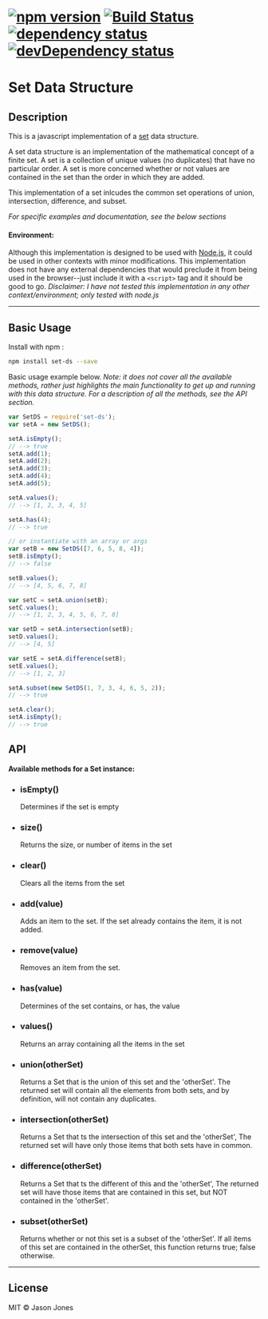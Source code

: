 # [![npm version][npm-image]][npm-url] [![Build Status][travis-image]][travis-url] [![dependency status][dm-image]][dm-url] [![devDependency status][devdep-image]][devdep-url]

# Set Data Structure

## Description

This is a javascript implementation of a
[set](http://en.wikipedia.org/wiki/Set_%28abstract_data_type%29)
data structure.

A set data structure is an implementation of the mathematical concept of
a finite set.  A set is a collection of unique values (no duplicates) that
have no particular order.  A set is more concerned whether or not values
are contained in the set than the order in which they are added.

This implementation of a set inlcudes the common set operations of union,
intersection, difference, and subset.

*For specific examples and documentation, see the below sections*

#### Environment:

Although this implementation is designed to be used with
[Node.js](http://www.nodejs.org), it could be used in other contexts with minor
modifications.  This implementation does not have any external dependencies
that would preclude it from being used in the browser--just include it with a
`<script>` tag and it should be good to go.  _Disclaimer: I have not tested
this implementation in any other context/environment; only tested with node.js_

----

## Basic Usage

Install with npm :

```bash
npm install set-ds --save
```
Basic usage example below.  _Note: it does not cover all the available
methods, rather just highlights the main functionality to get up and running
with this data structure. For a description of all the methods, see the
API section._

```javascript
var SetDS = require('set-ds');
var setA = new SetDS();

setA.isEmpty();
// --> true
setA.add(1);
setA.add(2);
setA.add(3);
setA.add(4);
setA.add(5);

setA.values();
// --> [1, 2, 3, 4, 5]

setA.has(4);
// --> true

// or instantiate with an array or args
var setB = new SetDS([7, 6, 5, 8, 4]);
setB.isEmpty();
// --> false

setB.values();
// --> [4, 5, 6, 7, 8]

var setC = setA.union(setB);
setC.values();
// --> [1, 2, 3, 4, 5, 6, 7, 8]

var setD = setA.intersection(setB);
setD.values();
// --> [4, 5]

var setE = setA.difference(setB);
setE.values();
// --> [1, 2, 3]

setA.subset(new SetDS(1, 7, 3, 4, 6, 5, 2));
// --> true

setA.clear();
setA.isEmpty();
// --> true
```
## API

**Available methods for a Set instance:**

* ### isEmpty()
    Determines if the set is empty

* ### size()
    Returns the size, or number of items in the set

* ### clear()
    Clears all the items from the set

* ### add(value)
    Adds an item to the set.  If the set already contains the item,
    it is not added.

* ### remove(value)
    Removes an item from the set.

* ### has(value)
    Determines of the set contains, or has, the value

* ### values()
    Returns an array containing all the items in the set

* ### union(otherSet)
    Returns a Set that is the union of this set and the 'otherSet'.  The
    returned set will contain all the elements from both sets, and by
    definition, will not contain any duplicates.

* ### intersection(otherSet)
    Returns a Set that ts the intersection of this set and the 'otherSet',
    The returned set will have only those items that both sets have in
    common.

* ### difference(otherSet)
    Returns a Set that ts the different of this and the 'otherSet',  The
    returned set will have those items that are contained in this set, but
    NOT contained in the 'otherSet'.

* ### subset(otherSet)
    Returns whether or not this set is a subset of the 'otherSet'.  If all
    items of this set are contained in the otherSet, this function returns
    true; false otherwise.

----
## License
MIT &copy; Jason Jones

[npm-image]:https://badge.fury.io/js/set-ds.svg
[npm-url]:http://npmjs.org/package/set-ds
[travis-image]:https://travis-ci.org/jasonsjones/set-data-structure.svg
[travis-url]:https://travis-ci.org/jasonsjones/set-data-structure
[dm-image]:https://david-dm.org/jasonsjones/set-data-structure.svg
[dm-url]:https://david-dm.org/jasonsjones/set-data-structure
[devdep-image]:https://david-dm.org/jasonsjones/set-data-structure/dev-status.svg
[devdep-url]:https://david-dm.org/jasonsjones/set-data-structure#info=devDependencies
